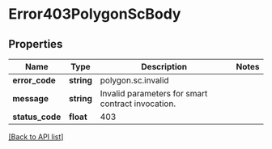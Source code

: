 # Error403PolygonScBody

## Properties

Name | Type | Description | Notes
------------ | ------------- | ------------- | -------------
**error_code** | **string** | polygon.sc.invalid |
**message** | **string** | Invalid parameters for smart contract invocation. |
**status_code** | **float** | 403 |

[[Back to API list]](../../README.md#api-endpoints)
